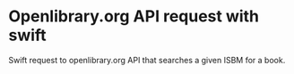 # Openlibrary.org API request with swift
 Swift request to openlibrary.org API that searches a given ISBM for a book.
